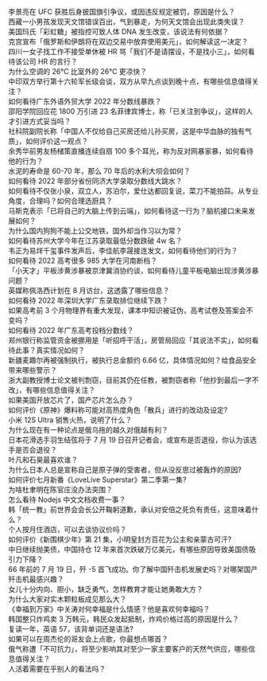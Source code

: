 李景亮在 UFC 获胜后身披国旗引争议，或因违反规定被罚，原因是什么？  
西藏一小男孩发现天文馆错误百出，气到暴走，为何天文馆会出现此类失误？  
美国玛氏「彩虹糖」被指控可致人体 DNA 发生改变，该说法有何依据？  
克宫宣布「俄罗斯和伊朗将在双边交易中放弃使用美元」，如何解读这一决定？  
四川一女子找工作不接受单休被 HR 骂「我们不是请摆设，不是找小三」，如何看待该公司 HR 的言行？  
为什么空调的 26℃ 比室外的 26℃ 更凉快？  
中印双方举行第十六轮军长级会谈，双方从早九点谈到晚十点，有哪些信息值得关注？  
如何看待广东外语外贸大学 2022 年分数线暴跌？  
邵阳学院回应花 1800 万引进 23 名菲律宾博士，称「已关注到争议」，这样的人才引进方式妥当吗？  
社科院副院长称「中国人不仅给自己买房还给儿孙买房，这是中华血脉的独有气质」，如何评价这一观点？  
余秀华前男友杨槠策直播连续自扇 100 多个耳光，称为反对网暴家暴，如何看待他的行为？  
水泥的寿命是 60-70 年，那么 70 年后的水利大坝会如何？  
如何看待 2022 年部分省份同济大学录取分数线大跳水？  
如何看待不仅张小泉，双立人，苏泊尔，爱仕达都回复说，菜刀不能拍蒜。从专业角度，合理吗？如何合理选厨具？  
马斯克表示「已将自己的大脑上传到云端」，如何看待这一行为？脑机接口未来发展如何？  
为什么国内狗狗不能上公交地铁，国外却当作习以为常？  
如何看待苏州大学今年在江苏录取最低分数跌破 4w 名？  
韦正为易烊千玺事件发声后，李佳航李晟接连发文，如何看待他们的行为？  
如何看待 2022 高考很多 985 大学在河南断档？  
「小天才」平板涉黄涉暴被京津冀消协约谈，如何看待儿童平板电脑出现涉黄涉暴问题？  
英媒称佩洛西计划在 8 月访台，这透露了哪些信息？  
如何看待 2022 年深圳大学广东录取排位继续下跌？  
如果高考前 3 个月物理界有重大发现，课本中知识被证伪，高考试卷及答案会不变吗？  
如何看待 2022 年广东高考投档分数线？  
郑州银行称监管资金被挪用是「听招呼干活」，房管局回应「其说法不实」，如何看待此事？真实情况如何？  
新疆麦趣尔再被强制执行，被执行总金额约 6.66 亿，具体情况如何？给食品安全带来哪些警示？  
浙大副教授博士论文被判剽窃，目前其仍在任教，被剽窃者称「他抄到最后一字不改」，有哪些信息值得关注？  
如果美国开放芯片了，国产芯片怎么办？  
如何评价《原神》爆料称可能对高热度角色「散兵」进行的改动及设定?  
小米 12S Ultra 销售火热，说明了什么？  
为什么现在有一种论点是俄乌拖的越久对俄越有利？  
日本花滑选手羽生结弦将于 7 月 19 日召开记者会，或宣布是否退役，你认为该选手是否会退役？  
叶凡和石昊最喜欢谁？  
为什么日本人总是宣称自己是原子弹的受害者，但从没反思过被轰炸的原因?  
如何评价七月新番《LoveLive Superstar》第二季第一集?  
为啥杜聿明在陈官庄没办法突围？  
怎么看待 Nodejs 中文文档收费一事？  
韩「统一教」前世界会会长公开鞠躬道歉，承认对安倍之死负有责任，这意味着什么？  
个人按月住酒店，可以去谈协议价吗？  
如何评价《新围棋少年》第 21 集，小明皇封方百花为公主和亲蒙古可汗?  
中日继续抛美债，中国持仓 12 年来首次跌破万亿美元，有哪些原因导致美国债吸引力下降？  
66 年前的 7 月 19 日，歼 -5 首飞成功。你了解中国歼击机发展史吗？对哪架国产歼击机最感兴趣？  
女儿十分内向、胆小，缺乏勇气，怎样教育才能让她勇敢大方？  
为什么大家对实木颗粒板成见那么大？  
《幸福到万家》中关涛对何幸福是什么情感？他是喜欢何幸福吗？  
韩国整只炸鸡卖 3 万韩元，韩民众发起抵制，炸鸡价格过高的原因是什么？  
复读一年，英语 57，该背单词还是语法?  
如果可以在周杰伦的哥友会上点歌，你最想点哪首？  
俄气称遭「不可抗力」，将至少影响其对至少一家主要客户的天然气供应，哪些信息值得关注？  
人活着需要在乎别人的看法吗？  
